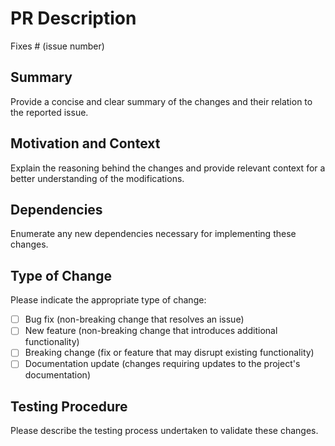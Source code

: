 # PR Description

Fixes # (issue number)

## Summary

Provide a concise and clear summary of the changes and their relation to the reported issue.

## Motivation and Context

Explain the reasoning behind the changes and provide relevant context for a better understanding of the modifications.

## Dependencies

Enumerate any new dependencies necessary for implementing these changes.

## Type of Change

Please indicate the appropriate type of change:

- [ ] Bug fix (non-breaking change that resolves an issue)
- [ ] New feature (non-breaking change that introduces additional functionality)
- [ ] Breaking change (fix or feature that may disrupt existing functionality)
- [ ] Documentation update (changes requiring updates to the project's documentation)

## Testing Procedure

Please describe the testing process undertaken to validate these changes.
